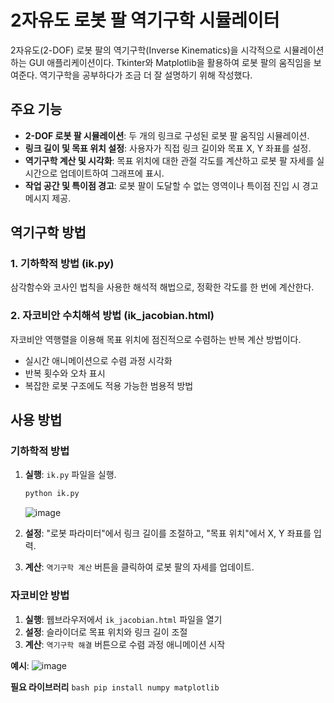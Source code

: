# 2자유도 로봇 팔 역기구학 시뮬레이터

2자유도(2-DOF) 로봇 팔의 역기구학(Inverse Kinematics)을 시각적으로 시뮬레이션하는 GUI 애플리케이션이다. 
Tkinter와 Matplotlib을 활용하여 로봇 팔의 움직임을 보여준다.
역기구학을 공부하다가 조금 더 잘 설명하기 위해 작성했다.

## 주요 기능
* **2-DOF 로봇 팔 시뮬레이션**: 두 개의 링크로 구성된 로봇 팔 움직임 시뮬레이션.
* **링크 길이 및 목표 위치 설정**: 사용자가 직접 링크 길이와 목표 X, Y 좌표를 설정.
* **역기구학 계산 및 시각화**: 목표 위치에 대한 관절 각도를 계산하고 로봇 팔 자세를 실시간으로 업데이트하여 그래프에 표시.
* **작업 공간 및 특이점 경고**: 로봇 팔이 도달할 수 없는 영역이나 특이점 진입 시 경고 메시지 제공.

## 역기구학 방법

### 1. 기하학적 방법 (ik.py)
삼각함수와 코사인 법칙을 사용한 해석적 해법으로, 정확한 각도를 한 번에 계산한다.

### 2. 자코비안 수치해석 방법 (ik_jacobian.html)
자코비안 역행렬을 이용해 목표 위치에 점진적으로 수렴하는 반복 계산 방법이다.
- 실시간 애니메이션으로 수렴 과정 시각화
- 반복 횟수와 오차 표시
- 복잡한 로봇 구조에도 적용 가능한 범용적 방법

## 사용 방법

### 기하학적 방법
1.  **실행**: `ik.py` 파일을 실행.
    ```bash
    python ik.py
    ```
    ![image](https://github.com/user-attachments/assets/f9c8b133-8c2b-45f8-86fe-14060f055d2b)

2.  **설정**: "로봇 파라미터"에서 링크 길이를 조절하고, "목표 위치"에서 X, Y 좌표를 입력.

3.  **계산**: `역기구학 계산` 버튼을 클릭하여 로봇 팔의 자세를 업데이트.

### 자코비안 방법
1. **실행**: 웹브라우저에서 `ik_jacobian.html` 파일을 열기
2. **설정**: 슬라이더로 목표 위치와 링크 길이 조절
3. **계산**: `역기구학 해결` 버튼으로 수렴 과정 애니메이션 시작

**예시**:
    ![image](https://github.com/user-attachments/assets/8ff50ddd-da9c-4043-a2e0-fc0d55b99529)

**필요 라이브러리**
    ```bash
    pip install numpy matplotlib
    ```